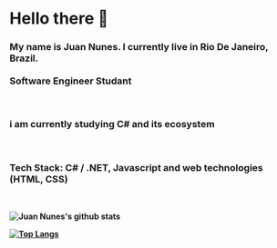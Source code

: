 
# Hello there :wave:

<h3> 
 My name is Juan Nunes. I currently live in Rio De Janeiro, Brazil.
 <br>
 <br>
 <strong>Software Engineer Studant</strong>
</h3>
<br>
<h3>
i am currently studying C# and its ecosystem
</h3>

<br>
<h3>
 <strong> Tech Stack: C# / .NET, Javascript and web technologies (HTML, CSS) <strong>
</h3>

<br>

![Juan Nunes's github stats](https://github-readme-stats.vercel.app/api?username=juannunesz&hide=contribs,prs&show_icons=true&theme=radical)


[![Top Langs](https://github-readme-stats.vercel.app/api/top-langs/?username=juannunesz&layout=compact&theme=radical)](https://github.com/juannunesz/github-readme-stats)
